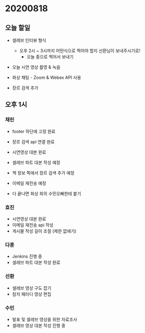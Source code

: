 # 20200818

## 오늘 할일

- 셀레브 인터뷰 형식 
  - 오후 2시 ~ 3시까지 어떤식으로 찍어야 할지 선환님이 보내주시기로!
    - 오늘 중으로 찍어서 보내기
- 오늘 시연 영상 촬영 & 녹음 
- 화상 채팅 - Zoom & Webex API 사용

- 장르 검색 추가 



## 오후 1시

### 채린

- footer 하단에 고정 완료

- 장르 검색 api 연결 완료
- 시연영상 대본 완료
- 셀레브 파트 대본 작성 예정
- 책 정보 쪽에서 장르 검색 추가 예정 
- 이메일 재전송 예정
- 다 끝나면 화상 회의 수민오빠한테 붙기

### 효진

- 시연영상 대본 완료
- 이메일 재전송 api 작성
- 게시물 작성 길이 조절 (제한 없애기)

### 다훈

- Jenkins 진행 중
- 셀레브 파트 대본 작성 완료

### 선환

- 셀레브 영상 구도 잡기
- 참치 패러디 영상 편집 

### 수민

- 발표 및 셀레브 영상을 위한 자료조사
- 셀레브 영상 대본 작성 진행 중